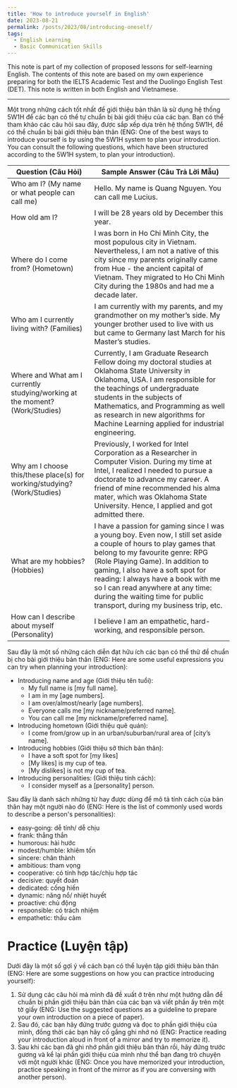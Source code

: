```yaml
---
title: 'How to introduce yourself in English'
date: 2023-08-21
permalink: /posts/2023/08/introducing-oneself/
tags:
  - English Learning
  - Basic Communication Skills 
---
```


This note is part of my collection of proposed lessons for self-learning English. The contents of this note are based on my own experience preparing for both the IELTS Academic Test and the Duolingo English Test (DET). This note is written in both English and Vietnamese.

---

Một trong những cách tốt nhất để giới thiệu bản thân là sử dụng hệ thống 5W1H để các bạn có thể tự chuẩn bị bài giới thiệu của các bạn. Bạn có thể tham khảo các câu hỏi sau đây, được sắp xếp dựa trên hệ thống 5W1H, để có thể chuẩn bị bài giới thiệu bản thân (ENG: One of the best ways to introduce yourself is by using the 5W1H system to plan your introduction. You can consult the following questions, which have been structured according to the 5W1H system, to plan your introduction).
    
| Question (Câu Hỏi) | Sample Answer (Câu Trả Lời Mẫu) |
| --- | --- |
| Who am I? (My name or what people can call me) | Hello. My name is Quang Nguyen. You can call me Lucius. |
| How old am I? | I will be 28 years old by December this year. |
| Where do I come from? (Hometown) | I was born in Ho Chi Minh City, the most populous city in Vietnam. Nevertheless, I am not a native of this city since my parents originally came from Hue - the ancient capital of Vietnam. They migrated to Ho Chi Minh City during the 1980s and had me a decade later. |
| Who am I currently living with? (Families) | I am currently with my parents, and my grandmother on my mother’s side. My younger brother used to live with us but came to Germany last March for his Master’s studies. |
| Where and What am I currently studying/working at the moment? (Work/Studies) | Currently, I am Graduate Research Fellow doing my doctoral studies at Oklahoma State University in Oklahoma, USA. I am responsible for the teachings of undergraduate students in the subjects of Mathematics, and Programming as well as research in new algorithms for Machine Learning applied for industrial engineering.  |
| Why am I choose this/these place(s) for working/studying? (Work/Studies) | Previously, I worked for Intel Corporation as a Researcher in Computer Vision. During my time at Intel, I realized I needed to pursue a doctorate to advance my career. A friend of mine recommended his alma mater, which was Oklahoma State University. Hence, I applied and got admitted there. |
| What are my hobbies? (Hobbies) | I have a passion for gaming since I was a young boy. Even now, I still set aside a couple of hours to play games that belong to my favourite genre: RPG (Role Playing Game). In addition to gaming, I also have a soft spot for reading: I always have a book with me so I can read anywhere at any time: during the waiting time for public transport, during my business trip, etc. |
| How can I describe about myself (Personality) | I believe I am an empathetic, hard-working, and responsible person.  |
    

Sau đây là một số những cách diễn đạt hữu ích các bạn có thể thử để chuẩn bị cho bài giới thiệu bản thân (ENG: Here are some useful expressions you can try when planning your introduction):

* Introducing name and age (Giới thiệu tên tuổi):
    * My full name is [my full name].
    * I am in my [age numbers].
    * I am over/almost/nearly [age numbers].
    * Everyone calls me [my nickname/preferred name].
    * You can call me [my nickname/preferred name].
* Introducing hometown (Giới thiệu quê quán):
    * I come from/grow up in an urban/suburban/rural area of [city’s name].
* Introducing hobbies (Giới thiệu sở thích bản thân):
    * I have a soft spot for [my likes]
    * [My likes] is my cup of tea.
    * [My dislikes] is not my cup of tea.
* Introducing personalities: (Giới thiệu tính cách):
    * I consider myself as a [personality] person.

Sau đây là danh sách những từ hay được dùng để mô tả tính cách của bản thân hay một người nào đó (ENG: Here is the list of commonly used words to describe a person's personalities):
* easy-going: dễ tính/ dễ chịu
* frank: thẳng thắn
* humorous: hài hước
* modest/humble: khiêm tốn
* sincere: chân thành
* ambitious: tham vọng
* cooperative: có tính hợp tác/chịu hợp tác
* decisive: quyết đoán
* dedicated: cống hiến
* dynamic: năng nổ/ nhiệt huyết
* proactive: chủ động
* responsible: có trách nhiệm
* empathetic: thấu cảm

# Practice (Luyện tập)
Dưới đây là một số gợi ý về cách bạn có thể luyện tập giới thiệu bản thân (ENG: Here are some suggestions on how you can practice introducing yourself):

1. Sử dụng các câu hỏi mà mình đã đề xuất ở trên như một hướng dẫn để chuẩn bị phần giới thiệu bản thân của các bạn và viết phần ấy trên một tờ giấy (ENG: Use the suggested questions as a guideline to prepare your own introduction on a piece of paper).
2. Sau đó, các bạn hãy đứng trước gương và đọc to phần giới thiệu của mình, đồng thời các bạn hãy cố gắng ghi nhớ nó (ENG: Practice reading your introduction aloud in front of a mirror and try to memorize it).
3. Sau khi các bạn đã ghi nhớ phần giới thiệu bản thân rồi, hãy đứng trước gương và kể lại phần giới thiệu của mình như thể bạn đang trò chuyện với một người khác (ENG: Once you have memorized your introduction, practice speaking in front of the mirror as if you are conversing with another person).